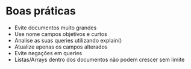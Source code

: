 # Boas práticas

- Evite documentos muito grandes
- Use nome campos objetivos e curtos
- Analise as suas queries utilizando explain()
- Atualize apenas os campos alterados
- Evite negações em queries
- Listas/Arrays dentro dos documentos não podem crescer sem limite